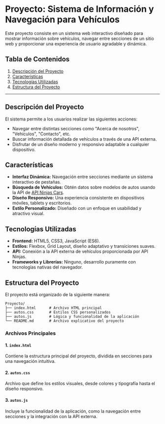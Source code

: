 # Proyecto: Sistema de Información y Navegación para Vehículos

Este proyecto consiste en un sistema web interactivo diseñado para mostrar información sobre vehículos, navegar entre secciones de un sitio web y proporcionar una experiencia de usuario agradable y dinámica.

## Tabla de Contenidos

1. [Descripción del Proyecto](#descripción-del-proyecto)
2. [Características](#características)
3. [Tecnologías Utilizadas](#tecnologías-utilizadas)
4. [Estructura del Proyecto](#estructura-del-proyecto)
---

## Descripción del Proyecto

El sistema permite a los usuarios realizar las siguientes acciones:

- Navegar entre distintas secciones como "Acerca de nosotros", "Vehículos", "Contacto", etc.
- Buscar información detallada de vehículos a través de una API externa.
- Disfrutar de un diseño moderno y responsivo adaptable a cualquier dispositivo.

## Características

- **Interfaz Dinámica:** Navegación entre secciones mediante un sistema interactivo de pestañas.
- **Búsqueda de Vehículos:** Obtén datos sobre modelos de autos usando la API de [API Ninjas Cars](https://api-ninjas.com/).
- **Diseño Responsivo:** Una experiencia consistente en dispositivos móviles, tablets y escritorios.
- **Estilo Personalizado:** Diseñado con un enfoque en usabilidad y atractivo visual.

## Tecnologías Utilizadas

- **Frontend:** HTML5, CSS3, JavaScript (ES6).
- **Estilos:** Flexbox, Grid Layout, diseño adaptativo y transiciones suaves.
- **API:** Conexión a la API externa de vehículos proporcionada por API Ninjas.
- **Frameworks y Librerías:** Ninguno, desarrollo puramente con tecnologías nativas del navegador.

## Estructura del Proyecto

El proyecto está organizado de la siguiente manera:

```
Proyecto/
├── index.html      # Archivo HTML principal
├── autos.css       # Estilos CSS personalizados
├── autos.js        # Lógica y funcionalidad de la aplicación
└── README.md       # Archivo explicativo del proyecto
```

### Archivos Principales

#### 1. `index.html`
Contiene la estructura principal del proyecto, dividida en secciones para una navegación intuitiva.

#### 2. `autos.css`
Archivo que define los estilos visuales, desde colores y tipografía hasta el diseño responsivo.

#### 3. `autos.js`
Incluye la funcionalidad de la aplicación, como la navegación entre secciones y la integración con la API externa.



